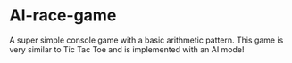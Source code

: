 # AI-race-game
A super simple console game with a basic arithmetic pattern. This game is very similar to Tic Tac Toe and is implemented with an AI mode!
